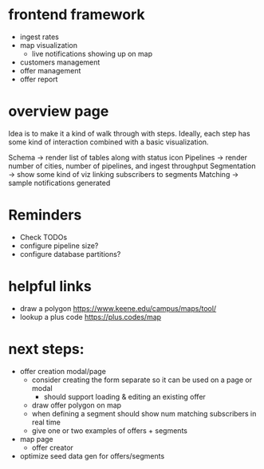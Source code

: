 # frontend framework

- ingest rates
- map visualization
  - live notifications showing up on map
- customers management
- offer management
- offer report

# overview page

Idea is to make it a kind of walk through with steps. Ideally, each step has some kind of interaction combined with a basic visualization.

Schema -> render list of tables along with status icon
Pipelines -> render number of cities, number of pipelines, and ingest throughput
Segmentation -> show some kind of viz linking subscribers to segments
Matching -> sample notifications generated

# Reminders

- Check TODOs
- configure pipeline size?
- configure database partitions?

# helpful links

- draw a polygon
  https://www.keene.edu/campus/maps/tool/
- lookup a plus code
  https://plus.codes/map

# next steps:

- offer creation modal/page
  - consider creating the form separate so it can be used on a page or modal
    - should support loading & editing an existing offer
  - draw offer polygon on map
  - when defining a segment should show num matching subscribers in real time
  - give one or two examples of offers + segments
- map page
  - offer creator
- optimize seed data gen for offers/segments
